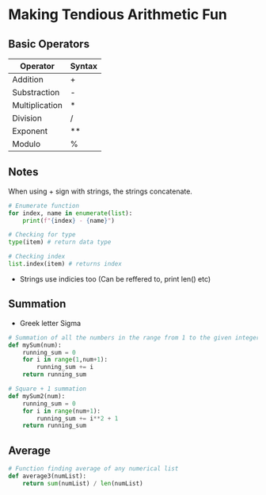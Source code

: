 # Making Tendious Arithmetic Fun

## Basic Operators


| **Operator**   | **Syntax** |
| ---------------- | ------------ |
| Addition       | +          |
| Substraction   | -          |
| Multiplication | *          |
| Division       | /          |
| Exponent       | **         |
| Modulo | % |


## Notes

When using + sign with strings, the strings concatenate.

```python
# Enumerate function
for index, name in enumerate(list):
	print(f"{index} - {name}")

# Checking for type
type(item) # return data type

# Checking index
list.index(item) # returns index

```

- Strings use indicies too (Can be reffered to, print len() etc)

## Summation

- Greek letter Sigma

```python
# Summation of all the numbers in the range from 1 to the given integer
def mySum(num):
    running_sum = 0
    for i in range(1,num+1):
        running_sum += i
    return running_sum

# Square + 1 summation
def mySum2(num):
    running_sum = 0
    for i in range(num+1):
        running_sum += i**2 + 1
    return running_sum
```

## Average

```python
# Function finding average of any numerical list
def average3(numList):
	return sum(numList) / len(numList)
```
